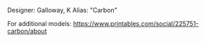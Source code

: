 Designer: Galloway, K
Alias: "Carbon"
	
For additional models:
https://www.printables.com/social/225751-carbon/about
